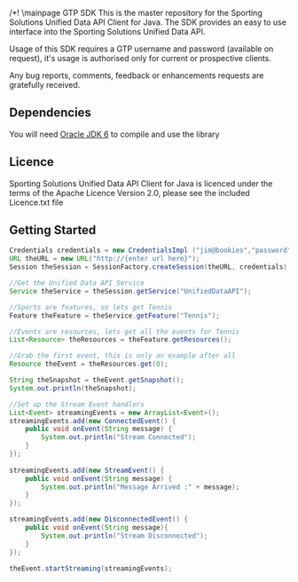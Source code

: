/*! \mainpage GTP SDK 
This is the master repository for the Sporting Solutions Unified Data API Client for Java.
The SDK provides an easy to use interface into the Sporting Solutions Unified Data API.  

Usage of this SDK requires a GTP username and password (available on request), it's usage is authorised only for current or prospective clients.

Any bug reports, comments, feedback or enhancements requests are gratefully received.

Dependencies
----------------------
You will need [Oracle JDK 6](http://www.oracle.com/technetwork/java/javasebusiness/downloads/java-archive-downloads-javase6-419409.html) to compile and use the library

Licence
----------------------
Sporting Solutions Unified Data API Client for Java is licenced under the terms of the Apache Licence Version 2.0, please see the included Licence.txt file

Getting Started
----------------------
```java	
Credentials credentials = new CredentialsImpl ("jim@bookies","password" );
URL theURL = new URL("http://{enter url here}");
Session theSession = SessionFactory.createSession(theURL, credentials);

//Get the Unified Data API Service
Service theService = theSession.getService("UnifiedDataAPI");

//Sports are features, so lets get Tennis
Feature theFeature = theService.getFeature("Tennis");

//Events are resources, lets get all the events for Tennis
List<Resource> theResources = theFeature.getResources();

//Grab the first event, this is only an example after all
Resource theEvent = theResources.get(0);

String theSnapshot = theEvent.getSnapshot();
System.out.println(theSnapshot);

//Set up the Stream Event handlers
List<Event> streamingEvents = new ArrayList<Event>();
streamingEvents.add(new ConnectedEvent() {
	public void onEvent(String message) {
		System.out.println("Stream Connected");
	}
});
	   
streamingEvents.add(new StreamEvent() {
	public void onEvent(String message) {
		System.out.println("Message Arrived :" + message);
	}
});

streamingEvents.add(new DisconnectedEvent() {
	public void onEvent(String message){
		System.out.println("Stream Disconnected");
	}
});
		
theEvent.startStreaming(streamingEvents);
```